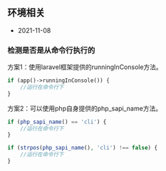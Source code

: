 ## 环境相关

- 2021-11-08

### 检测是否是从命令行执行的

方案1：使用laravel框架提供的runningInConsole方法。

```php
if (app()->runningInConsole()) {
    //运行在命令行下
}
```

方案2：可以使用php自身提供的php_sapi_name方法。

```php
if (php_sapi_name() == 'cli') {
    //运行在命令行下
}

if (strpos(php_sapi_name(), 'cli') !== false) {
    //运行在命令行下
}
```